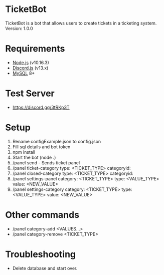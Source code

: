# TicketBot
TicketBot is a bot that allows users to create tickets in a ticketing system.<br>
Version: 1.0.0

# Requirements
- [Node.js](https://nodejs.org/en/) (v10.16.3)
- [Discord.js](https://discord.js.org/) (v13.x)
- [MySQL](https://www.mysql.com/) 8+

# Test Server
- https://discord.gg/3tRKp3T

# Setup
1. Rename configExample.json to config.json
2. Fill sql details and bot token
3. npm install
4. Start the bot (node .)
5. /panel send - Sends ticket panel
6. /panel ticket-category type: <TICKET_TYPE> categoryid: <ID>
7. /panel closed-category type: <TICKET_TYPE> categoryid: <ID>
8. /panel settings-panel category: <TICKET_TYPE> type: <VALUE_TYPE> value: <NEW_VALUE>
9. /panel settings-category category: <TICKET_TYPE> type: <VALUE_TYPE> value: <NEW_VALUE>

# Other commands
- /panel category-add <VALUES...>
- /panel category-remove <TICKET_TYPE>

# Troubleshooting
- Delete database and start over.